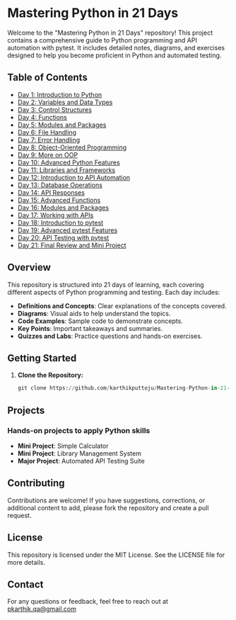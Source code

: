 # Mastering Python in 21 Days

Welcome to the "Mastering Python in 21 Days" repository! This project contains a comprehensive guide to Python programming and API automation with pytest. It includes detailed notes, diagrams, and exercises designed to help you become proficient in Python and automated testing.

## Table of Contents

- [Day 1: Introduction to Python](notes/day1/introduction.md)
- [Day 2: Variables and Data Types](notes/day2/variables_and_data_types.md)
- [Day 3: Control Structures](notes/day3/control_structures.md)
- [Day 4: Functions](notes/day4/functions.md)
- [Day 5: Modules and Packages](notes/day5/modules_and_packages.md)
- [Day 6: File Handling](notes/day6/file_handling.md)
- [Day 7: Error Handling](notes/day7/error_handling.md)
- [Day 8: Object-Oriented Programming](notes/day8/oop.md)
- [Day 9: More on OOP](notes/day9/more_oop.md)
- [Day 10: Advanced Python Features](notes/day10/advanced_features.md)
- [Day 11: Libraries and Frameworks](notes/day11/libraries_and_frameworks.md)
- [Day 12: Introduction to API Automation](notes/day12/api_automation.md)
- [Day 13: Database Operations](notes/day13/database_operations.md)
- [Day 14: API Responses](notes/day14/api_responses.md)
- [Day 15: Advanced Functions](notes/day15/advanced_functions.md)
- [Day 16: Modules and Packages](notes/day16/modules_and_packages.md)
- [Day 17: Working with APIs](notes/day17/working_with_apis.md)
- [Day 18: Introduction to pytest](notes/day18/introduction_to_pytest.md)
- [Day 19: Advanced pytest Features](notes/day19/advanced_pytest_features.md)
- [Day 20: API Testing with pytest](notes/day20/api_testing_with_pytest.md)
- [Day 21: Final Review and Mini Project](notes/day21/final_review_and_mini_project.md)

## Overview

This repository is structured into 21 days of learning, each covering different aspects of Python programming and testing. Each day includes:

- **Definitions and Concepts**: Clear explanations of the concepts covered.
- **Diagrams**: Visual aids to help understand the topics.
- **Code Examples**: Sample code to demonstrate concepts.
- **Key Points**: Important takeaways and summaries.
- **Quizzes and Labs**: Practice questions and hands-on exercises.

## Getting Started

1. **Clone the Repository:**
   ```python
   git clone https://github.com/karthikputtoju/Mastering-Python-in-21-Days.git
   ```  

## Projects

### Hands-on projects to apply Python skills

- **Mini Project**:  Simple Calculator
- **Mini Project**:  Library Management System
- **Major Project**: Automated API Testing Suite

## Contributing

Contributions are welcome! If you have suggestions, corrections, or additional content to add, please fork the repository and create a pull request.

## License

This repository is licensed under the MIT License. See the LICENSE file for more details.

## Contact

For any questions or feedback, feel free to reach out at pkarthik.qa@gmail.com

